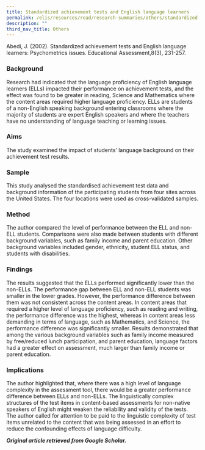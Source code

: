 ```yaml
---
title: Standardized achievement tests and English language learners
permalink: /elis/resources/read/research-summaries/others/standardized-achievement-tests-and-language-learners/
description: ""
third_nav_title: Others
---
```

Abedi, J. (2002). Standardized achievement tests and English language learners: Psychometrics issues. Educational Assessment,8(3), 231-257.

### Background

Research had indicated that the language proficiency of English language learners (ELLs) impacted their performance on achievement tests, and the effect was found to be greater in reading, Science and Mathematics where the content areas required higher language proficiency. ELLs are students of a non-English speaking background entering classrooms where the majority of students are expert English speakers and where the teachers have no understanding of language teaching or learning issues.

### Aims

The study examined the impact of students’ language background on their achievement test results.

### Sample

This study analysed the standardised achievement test data and background information of the participating students from four sites across the United States. The four locations were used as cross-validated samples.

### Method

The author compared the level of performance between the ELL and non-ELL students. Comparisons were also made between students with different background variables, such as family income and parent education. Other background variables included gender, ethnicity, student ELL status, and students with disabilities.

### Findings

The results suggested that the ELLs performed significantly lower than the non-ELLs. The performance gap between ELL and non-ELL students was smaller in the lower grades. However, the performance difference between them was not consistent across the content areas. In content areas that required a higher level of language proficiency, such as reading and writing, the performance difference was the highest, whereas in content areas less demanding in terms of language, such as Mathematics, and Science, the performance difference was significantly smaller. Results demonstrated that among the various background variables such as family income measured by free/reduced lunch participation, and parent education, language factors had a greater effect on assessment, much larger than family income or parent education.

### Implications

The author highlighted that, where there was a high level of language complexity in the assessment tool, there would be a greater performance difference between ELLs and non-ELLs. The linguistically complex structures of the test items in content-based assessments for non-native speakers of English might weaken the reliability and validity of the tests. The author called for attention to be paid to the linguistic complexity of test items unrelated to the content that was being assessed in an effort to reduce the confounding effects of language difficulty.

_**Original article retrieved from Google Scholar.**_  

